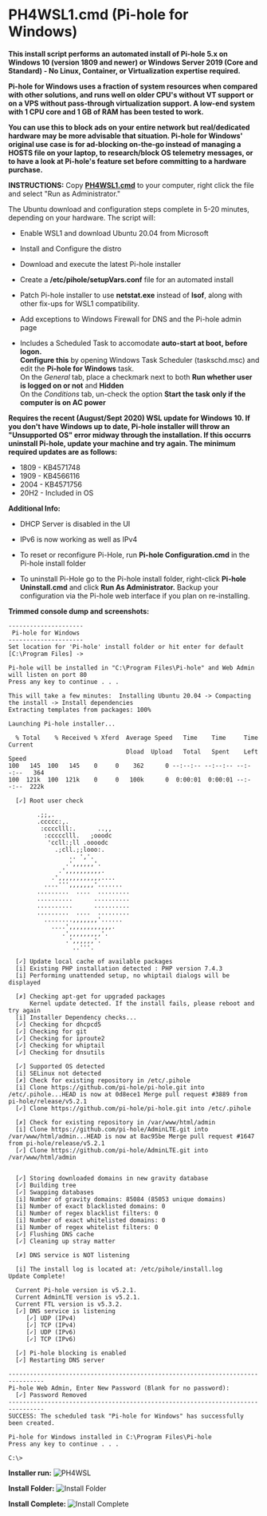 # PH4WSL1.cmd (Pi-hole for Windows)

**This install script performs an automated install of Pi-hole 5.x on Windows 10 (version 1809 and newer) or Windows Server 2019 (Core and Standard) - No Linux, Container, or Virtualization expertise required.**  

**Pi-hole for Windows uses a fraction of system resources when compared with other solutions, and runs well on older CPU's without VT support or on a VPS without pass-through virtualization support.  A low-end system with 1 CPU core and 1 GB of RAM has been tested to work.**

**You can use this to block ads on your entire network but real/dedicated hardware may be more advisable that situation.  Pi-hole for Windows' original use case is for ad-blocking on-the-go instead of managing a HOSTS file on your laptop, to research/block OS telemetry messages, or to have a look at Pi-hole's feature set before committing to a hardware purchase.**

**INSTRUCTIONS:** Copy [**PH4WSL1.cmd**](https://github.com/DesktopECHO/Pi-Hole-for-WSL1/raw/master/PH4WSL1.cmd) to your computer, right click the file and select "Run as Administrator."  

The Ubuntu download and configuration steps complete in 5-20 minutes, depending on your hardware.  The script will:

* Enable WSL1 and download Ubuntu 20.04 from Microsoft 

* Install and Configure the distro

* Download and execute the latest Pi-hole installer 

* Create a  **/etc/pihole/setupVars.conf** file for an automated install

* Patch Pi-hole installer to use **netstat.exe** instead of **lsof**, along with other fix-ups for WSL1 compatibility.

* Add exceptions to Windows Firewall for DNS and the Pi-hole admin page

* Includes a Scheduled Task to accomodate **auto-start at boot, before logon.**  
  **Configure this** by opening Windows Task Scheduler (taskschd.msc) and edit the **Pi-hole for Windows** task.  
   On the *General* tab, place a checkmark next to both **Run whether user is logged on or not** and **Hidden**  
     On the *Conditions* tab, un-check the option **Start the task only if the computer is on AC power**

**Requires the recent (August/Sept 2020) WSL update for Windows 10. If you don't have Windows up to date, Pi-hole installer will throw an "Unsupported OS" error midway through the installation.  If this occurrs uninstall Pi-hole, update your machine and try again.  The minimum required updates are as follows:**

* 1809 - KB4571748
* 1909 - KB4566116
* 2004 - KB4571756
* 20H2 - Included in OS

**Additional Info:**

* DHCP Server is disabled in the UI

* IPv6 is now working as well as IPv4  

* To reset or reconfigure Pi-Hole, run **Pi-hole Configuration.cmd** in the Pi-hole install folder

* To uninstall Pi-Hole go to the Pi-hole install folder, right-click **Pi-hole Uninstall.cmd** and click **Run As Administrator.**  Backup your configuration via the Pi-hole web interface if you plan on re-installing. 

**Trimmed console dump and screenshots:**

```
---------------------
 Pi-hole for Windows
--------------------- 
Set location for 'Pi-hole' install folder or hit enter for default [C:\Program Files] -> 

Pi-hole will be installed in "C:\Program Files\Pi-hole" and Web Admin will listen on port 80
Press any key to continue . . .

This will take a few minutes:  Installing Ubuntu 20.04 -> Compacting the install -> Install dependencies
Extracting templates from packages: 100%

Launching Pi-hole installer...

  % Total    % Received % Xferd  Average Speed   Time    Time     Time  Current
                                 Dload  Upload   Total   Spent    Left  Speed
100   145  100   145    0     0    362      0 --:--:-- --:--:-- --:--:--   364
100  121k  100  121k    0     0   100k      0  0:00:01  0:00:01 --:--:--  222k

  [✓] Root user check

        .;;,.
        .ccccc:,.
         :cccclll:.      ..,,
          :ccccclll.   ;ooodc
           'ccll:;ll .oooodc
             .;cll.;;looo:.
                 .. ','.
                .',,,,,,'.
              .',,,,,,,,,,.
            .',,,,,,,,,,,,....
          ....''',,,,,,,'.......
        .........  ....  .........
        ..........      ..........
        ..........      ..........
        .........  ....  .........
          ........,,,,,,,'......
            ....',,,,,,,,,,,,.
               .',,,,,,,,,'.
                .',,,,,,'.
                  ..'''.

  [✓] Update local cache of available packages
  [i] Existing PHP installation detected : PHP version 7.4.3
  [i] Performing unattended setup, no whiptail dialogs will be displayed

  [✗] Checking apt-get for upgraded packages
      Kernel update detected. If the install fails, please reboot and try again
  [i] Installer Dependency checks...
  [✓] Checking for dhcpcd5
  [✓] Checking for git
  [✓] Checking for iproute2
  [✓] Checking for whiptail
  [✓] Checking for dnsutils

  [✓] Supported OS detected
  [i] SELinux not detected
  [✗] Check for existing repository in /etc/.pihole
  [i] Clone https://github.com/pi-hole/pi-hole.git into /etc/.pihole...HEAD is now at 0d8ece1 Merge pull request #3889 from pi-hole/release/v5.2.1
  [✓] Clone https://github.com/pi-hole/pi-hole.git into /etc/.pihole

  [✗] Check for existing repository in /var/www/html/admin
  [i] Clone https://github.com/pi-hole/AdminLTE.git into /var/www/html/admin...HEAD is now at 8ac95be Merge pull request #1647 from pi-hole/release/v5.2.1
  [✓] Clone https://github.com/pi-hole/AdminLTE.git into /var/www/html/admin

 
  [✓] Storing downloaded domains in new gravity database
  [✓] Building tree
  [✓] Swapping databases
  [i] Number of gravity domains: 85084 (85053 unique domains)
  [i] Number of exact blacklisted domains: 0
  [i] Number of regex blacklist filters: 0
  [i] Number of exact whitelisted domains: 0
  [i] Number of regex whitelist filters: 0
  [✓] Flushing DNS cache
  [✓] Cleaning up stray matter

  [✗] DNS service is NOT listening

  [i] The install log is located at: /etc/pihole/install.log
Update Complete!

  Current Pi-hole version is v5.2.1.
  Current AdminLTE version is v5.2.1.
  Current FTL version is v5.3.2.
  [✓] DNS service is listening
     [✓] UDP (IPv4)
     [✓] TCP (IPv4)
     [✓] UDP (IPv6)
     [✓] TCP (IPv6)

  [✓] Pi-hole blocking is enabled
  [✓] Restarting DNS server

--------------------------------------------------------------------------------
Pi-hole Web Admin, Enter New Password (Blank for no password):
  [✓] Password Removed
--------------------------------------------------------------------------------
SUCCESS: The scheduled task "Pi-hole for Windows" has successfully been created.

Pi-hole for Windows installed in C:\Program Files\Pi-hole
Press any key to continue . . .

C:\>       
```

**Installer run:**
![PH4WSL](https://user-images.githubusercontent.com/33142753/101309416-c16b2480-3822-11eb-95ab-e1e2e1953adc.png)


**Install Folder:**
![Install Folder](https://user-images.githubusercontent.com/33142753/101309475-e8295b00-3822-11eb-9a84-d22b74df849e.PNG)


**Install Complete:**
![Install Complete](https://user-images.githubusercontent.com/33142753/101309494-f4151d00-3822-11eb-8521-66a96279add0.PNG)
